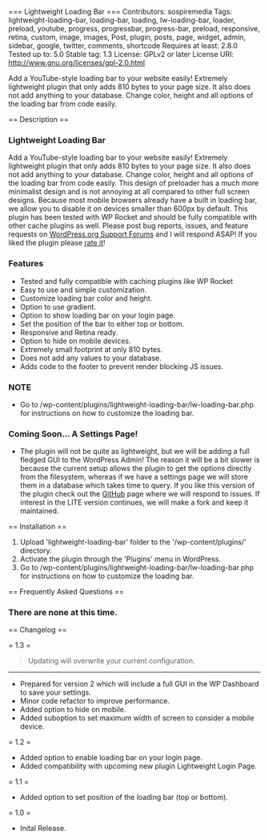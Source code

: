=== Lightweight Loading Bar ===
Contributors: sospiremedia
Tags: lightweight-loading-bar, loading-bar, loading, lw-loading-bar, loader, preload, youtube, progress, progressbar, progress-bar, preload, responsive, retina, custom, image, images, Post, plugin, posts, page, widget, admin, sidebar, google, twitter, comments, shortcode
Requires at least: 2.8.0
Tested up to: 5.0
Stable tag: 1.3
License: GPLv2 or later
License URI: http://www.gnu.org/licenses/gpl-2.0.html

Add a YouTube-style loading bar to your website easily! Extremely lightweight plugin that only adds 810 bytes to your page size. It also does not add anything to your database. Change color, height and all options of the loading bar from code easily.

== Description ==

### Lightweight Loading Bar

Add a YouTube-style loading bar to your website easily! Extremely lightweight plugin that only adds 810 bytes to your page size. It also does not add anything to your database. Change color, height and all options of the loading bar from code easily. This design of preloader has a much more minimalist design and is not annoying at all compared to other full screen designs. Because most mobile browsers already have a built in loading bar, we allow you to disable it on devices smaller than 600px by default. This plugin has been tested with WP Rocket and should be fully compatible with other cache plugins as well. Please post bug reports, issues, and feature requests on [WordPress.org Support Forums](https://wordpress.org/support/plugin/lightweight-loading-bar) and I will respond ASAP! If you liked the plugin please [rate it](https://wordpress.org/support/plugin/lightweight-loading-bar/reviews/#new-post)!

### Features

* Tested and fully compatible with caching plugins like WP Rocket
* Easy to use and simple customization.
* Customize loading bar color and height.
* Option to use gradient.
* Option to show loading bar on your login page.
* Set the position of the bar to either top or bottom.
* Responsive and Retina ready.
* Option to hide on mobile devices.
* Extremely small footprint at only 810 bytes.
* Does not add any values to your database.
* Adds code to the footer to prevent render blocking JS issues.

### NOTE

* Go to /wp-content/plugins/lightweight-loading-bar/lw-loading-bar.php for instructions on how to customize the loading bar.

### Coming Soon... A Settings Page!

* The plugin will not be quite as lightweight, but we will be adding a full fledged GUI to the WordPress Admin! The reason it will be a bit slower is because the current setup allows the plugin to get the options directly from the filesystem, whereas if we have a settings page we will store them in a database which takes time to query. If you like this version of the plugin check out the [GitHub](https://github.com/CRIMSON501/Lightweight-Loading-Bar) page where we will respond to issues. If interest in the LITE version continues, we will make a fork and keep it maintained.

== Installation ==

1. Upload 'lightweight-loading-bar' folder to the '/wp-content/plugins/' directory.
2. Activate the plugin through the 'Plugins' menu in WordPress.
3. Go to /wp-content/plugins/lightweight-loading-bar/lw-loading-bar.php for instructions on how to customize the loading bar.

== Frequently Asked Questions ==

### There are none at this time.

== Changelog ==

= 1.3 =

> Updating will overwrite your current configuration.
___
* Prepared for version 2 which will include a full GUI in the WP Dashboard to save your settings.
* Minor code refactor to improve performance.
* Added option to hide on mobile.
* Added suboption to set maximum width of screen to consider a mobile device.

= 1.2 =

* Added option to enable loading bar on your login page.
* Added compatibility with upcoming new plugin Lightweight Login Page.

= 1.1 =

* Added option to set position of the loading bar (top or bottom).

= 1.0 =

* Inital Release.

